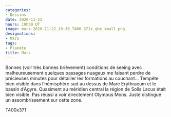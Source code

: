 ```yaml
---
categories:
- Dessins
date: 2020-11-22
hours: 19h30 UT
image: mars-2020-11-22_19-30_T400_371x_gbe_small.png
designations:
- Mars
tags:
- Planète
title: Mars
---
```

Bonnes (voir très bonnes brièvement) conditions de seeing avec malheureusement quelques passages nuageux me faisant perdre de précieuses minutes pour détailler les formations au couchant… Tempête bien visible dans l’hémisphère sud au dessus de Mare Erythraeum et le bassin d’Agyre. Quasiment au méridien central la région de Solis Lacus était bien visible. Pas réussi a voir directement Olympus Mons. Juste distingué un assombrissement sur cette zone.

T400x371
